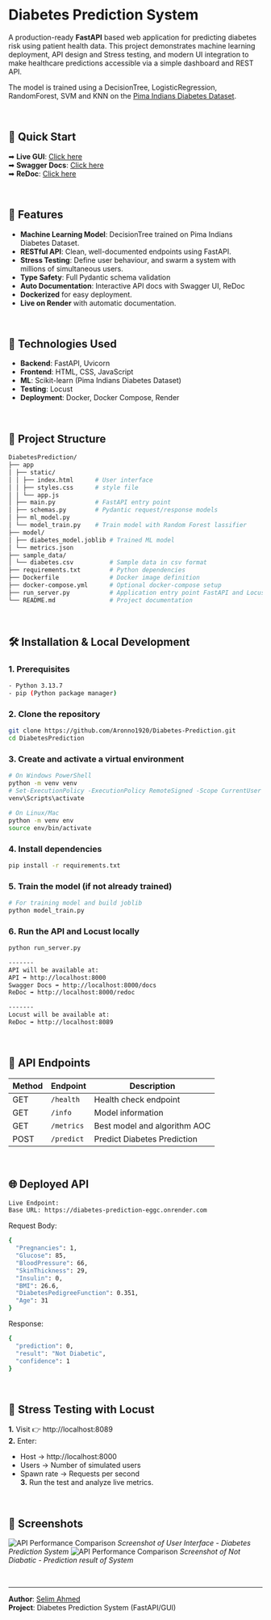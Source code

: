 # Diabetes Prediction System
A production-ready **FastAPI** based web application for predicting diabetes risk using patient health data. This project demonstrates machine learning deployment, API design and Stress testing, and modern UI integration to make healthcare predictions accessible via a simple dashboard and REST API.

The model is trained using a DecisionTree, LogisticRegression, RandomForest, SVM and KNN on the [Pima Indians Diabetes Dataset](https://www.kaggle.com/datasets/uciml/pima-indians-diabetes-database).

<br/>

## 🚀 Quick Start

➡ **Live GUI**: [Click here](https://diabetes-prediction-eggc.onrender.com) <br/>
➡ **Swagger Docs**: [Click here](https://diabetes-prediction-eggc.onrender.com/docs)<br/>
➡ **ReDoc**: [Click here](https://diabetes-prediction-eggc.onrender.com/redoc)

<br/>

## 🌟 Features
- **Machine Learning Model**: DecisionTree trained on Pima Indians Diabetes Dataset.
- **RESTful API**: Clean, well-documented endpoints using FastAPI.
- **Stress Testing**: Define user behaviour, and swarm a system with millions of simultaneous users.
- **Type Safety**: Full Pydantic schema validation
- **Auto Documentation**: Interactive API docs with Swagger UI, ReDoc
- **Dockerized** for easy deployment.
- **Live on Render** with automatic documentation.

<br/>

## 📌 Technologies Used
- **Backend**: FastAPI, Uvicorn
- **Frontend**: HTML, CSS, JavaScript
- **ML**: Scikit-learn (Pima Indians Diabetes Dataset)
- **Testing**: Locust
- **Deployment**: Docker, Docker Compose, Render

<br/>

## 📂 Project Structure
```bash
DiabetesPrediction/
├── app
│ ├── static/
│ │ ├── index.html      # User interface
│ │ ├── styles.css      # style file
│ │ └── app.js 
│ ├── main.py           # FastAPI entry point
│ ├── schemas.py        # Pydantic request/response models
│ ├── ml_model.py 
│ └── model_train.py    # Train model with Random Forest lassifier
├── model/
│ ├── diabetes_model.joblib # Trained ML model
│ └── metrics.json    
├── sample_data/
│ └── diabetes.csv          # Sample data in csv format
├── requirements.txt        # Python dependencies
├── Dockerfile              # Docker image definition
├── docker-compose.yml      # Optional docker-compose setup
├── run_server.py           # Application entry point FastAPI and Locust both 
└── README.md               # Project documentation
```

<br/>

## 🛠 Installation & Local Development

### 1. Prerequisites
```bash
- Python 3.13.7
- pip (Python package manager)
```

### 2. Clone the repository
```bash
git clone https://github.com/Aronno1920/Diabetes-Prediction.git
cd DiabetesPrediction
```
### 3. Create and activate a virtual environment
```bash
# On Windows PowerShell
python -m venv venv
# Set-ExecutionPolicy -ExecutionPolicy RemoteSigned -Scope CurrentUser
venv\Scripts\activate

# On Linux/Mac
python -m venv env
source env/bin/activate
```
### 4. Install dependencies
```bash
pip install -r requirements.txt
```
### 5. Train the model (if not already trained)
```bash
# For training model and build joblib
python model_train.py
```
### 6. Run the API and Locust locally
```bash
python run_server.py

-------
API will be available at:
API ➡ http://localhost:8000
Swagger Docs ➡ http://localhost:8000/docs
ReDoc ➡ http://localhost:8000/redoc

-------
Locust will be available at:
ReDoc ➡ http://localhost:8089
```

<br/>

## 📖 API Endpoints

| Method | Endpoint | Description |
|--------|----------|-------------|
| GET | `/health` | Health check endpoint |
| GET | `/info` | Model information |
| GET | `/metrics` | Best model and algorithm AOC |
| POST | `/predict` | Predict Diabetes Prediction |

<br/>

## 🌐 Deployed API
```bash
Live Endpoint:
Base URL: https://diabetes-prediction-eggc.onrender.com
```
Request Body:
```bash
{
  "Pregnancies": 1,
  "Glucose": 85,
  "BloodPressure": 66,
  "SkinThickness": 29,
  "Insulin": 0,
  "BMI": 26.6,
  "DiabetesPedigreeFunction": 0.351,
  "Age": 31
}
```
Response:
```bash
{
  "prediction": 0,
  "result": "Not Diabetic",
  "confidence": 1
}
```

<br/>

## 🚦 Stress Testing with Locust
**1.** Visit 👉 http://localhost:8089<br/>
**2.** Enter:<br/>
- Host → http://localhost:8000<br/>
- Users → Number of simulated users<br/>
- Spawn rate → Requests per second<br/>
**3.** Run the test and analyze live metrics.

<br/>

## 📸 Screenshots
![API Performance Comparison](screenshot/Screenshot_1.png)
*Screenshot of User Interface - Diabetes Prediction System*
![API Performance Comparison](screenshot/Screenshot_2.png)
*Screenshot of Not Diabatic - Prediction result of System*

<br/>

---

**Author**: [Selim Ahmed](https://github.com/aronno1920)  
**Project**: Diabetes Prediction System (FastAPI/GUI)
